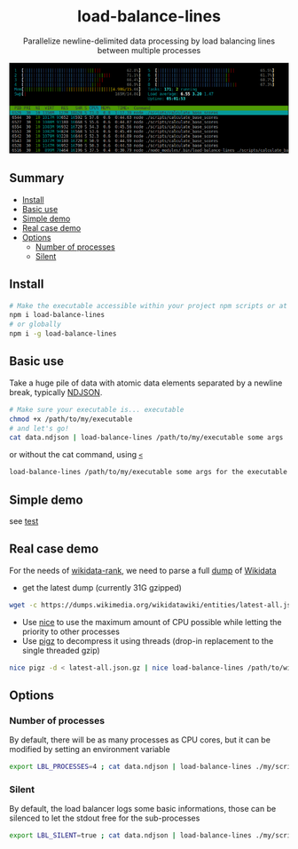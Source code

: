<div align="center">
  <h1>load-balance-lines</h1>

  Parallelize newline-delimited data processing by load balancing lines between multiple processes

  ![htop](https://github.com/maxlath/load-balance-lines/raw/master/assets/htop.png)
</div>

## Summary

<!-- START doctoc generated TOC please keep comment here to allow auto update -->
<!-- DON'T EDIT THIS SECTION, INSTEAD RE-RUN doctoc TO UPDATE -->


- [Install](#install)
- [Basic use](#basic-use)
- [Simple demo](#simple-demo)
- [Real case demo](#real-case-demo)
- [Options](#options)
  - [Number of processes](#number-of-processes)
  - [Silent](#silent)

<!-- END doctoc generated TOC please keep comment here to allow auto update -->

## Install
```sh
# Make the executable accessible within your project npm scripts or at ./node_modules/.bin/load-balance-lines
npm i load-balance-lines
# or globally
npm i -g load-balance-lines
```

## Basic use

Take a huge pile of data with atomic data elements separated by a newline break, typically [NDJSON](http://ndjson.org).

```sh
# Make sure your executable is... executable
chmod +x /path/to/my/executable
# and let's go!
cat data.ndjson | load-balance-lines /path/to/my/executable some args
```
or without the cat command, using [`<`](http://www.tldp.org/LDP/abs/html/io-redirection.html)
```sh
load-balance-lines /path/to/my/executable some args for the executable < data.ndjson
```

## Simple demo
see [test](https://github.com/maxlath/load-balance-lines/blob/master/test/load_balance_lines.js)

## Real case demo

For the needs of [wikidata-rank](https://github.com/maxlath/wikidata-rank), we need to parse a full [dump](https://www.wikidata.org/wiki/Wikidata:Database_download#JSON_dumps_.28recommended.29) of [Wikidata](https://wikidata.org)

* get the latest dump (currently 31G gzipped)

```sh
wget -c https://dumps.wikimedia.org/wikidatawiki/entities/latest-all.json.gz
```

* Use [nice](http://man7.org/linux/man-pages/man1/nice.1.html) to use the maximum amount of CPU possible while letting the priority to other processes
* Use [pigz](https://zlib.net/pigz/) to decompress it using threads (drop-in replacement to the single threaded gzip)

```sh
nice pigz -d < latest-all.json.gz | nice load-balance-lines /path/to/wikidata-rank/scripts/calculate_base_scores
```

## Options

### Number of processes
By default, there will be as many processes as CPU cores, but it can be modified by setting an environment variable
```sh
export LBL_PROCESSES=4 ; cat data.ndjson | load-balance-lines ./my/script
```

### Silent
By default, the load balancer logs some basic informations, those can be silenced to let the stdout free for the sub-processes
```sh
export LBL_SILENT=true ; cat data.ndjson | load-balance-lines ./my/script
```
